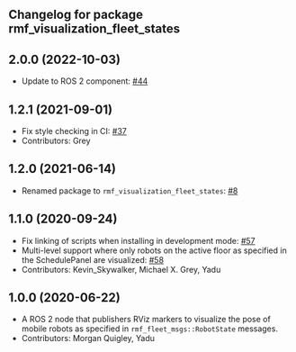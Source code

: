 ## Changelog for package rmf_visualization_fleet_states

2.0.0 (2022-10-03)
------------------
* Update to ROS 2 component: [#44](https://github.com/open-rmf/rmf_visualization/pull/44)

1.2.1 (2021-09-01)
------------------
* Fix style checking in CI: [#37](https://github.com/open-rmf/rmf_visualization/pull/37)
* Contributors: Grey

1.2.0 (2021-06-14)
------------------
* Renamed package to `rmf_visualization_fleet_states`: [#8](https://github.com/open-rmf/rmf_visualization/pull/8)

1.1.0 (2020-09-24)
------------------
* Fix linking of scripts when installing in development mode: [#57](https://github.com/osrf/rmf_schedule_visualizer/pull/57)
* Multi-level support where only robots on the active floor as specified in the SchedulePanel are visualized: [#58](https://github.com/osrf/rmf_schedule_visualizer/pull/58)
* Contributors: Kevin_Skywalker, Michael X. Grey, Yadu

1.0.0 (2020-06-22)
------------------
* A ROS 2 node that publishers RViz markers to visualize the pose of mobile robots as specified in `rmf_fleet_msgs::RobotState` messages.
* Contributors: Morgan Quigley, Yadu
